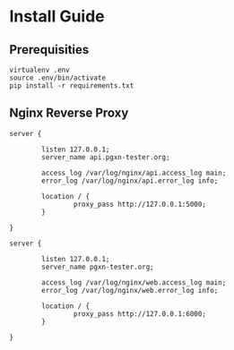 # Install Guide



## Prerequisities

    virtualenv .env
    source .env/bin/activate
    pip install -r requirements.txt


## Nginx Reverse Proxy


    server {

            listen 127.0.0.1;
            server_name api.pgxn-tester.org;

            access_log /var/log/nginx/api.access_log main;
            error_log /var/log/nginx/api.error_log info;

            location / {
                    proxy_pass http://127.0.0.1:5000;
            }

    }

    server {

            listen 127.0.0.1;
            server_name pgxn-tester.org;

            access_log /var/log/nginx/web.access_log main;
            error_log /var/log/nginx/web.error_log info;

            location / {
                    proxy_pass http://127.0.0.1:6000;
            }

    }